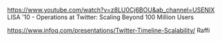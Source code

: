 https://www.youtube.com/watch?v=z8LU0Cj6BOU&ab_channel=USENIX
 LISA '10 - Operations at Twitter: Scaling Beyond 100 Million Users 

 https://www.infoq.com/presentations/Twitter-Timeline-Scalability/
 Raffi

